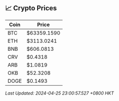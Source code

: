 ## 📈 Crypto Prices

| Coin | Price |
| ---- | ----- |
| BTC | $63359.1590 |
| ETH | $3113.0241 |
| BNB | $606.0813 |
| CRV | $0.4318 |
| ARB | $1.0819 |
| OKB | $52.3208 |
| DOGE | $0.1493 |

_Last Updated: 2024-04-25 23:00:57.527 +0800 HKT_